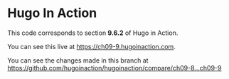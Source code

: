 Hugo In Action
===============

This code corresponds to section **9.6.2** of Hugo in Action.

You can see this live at https://ch09-9.hugoinaction.com.

You can see the changes made in this branch at https://github.com/hugoinaction/hugoinaction/compare/ch09-8...ch09-9

